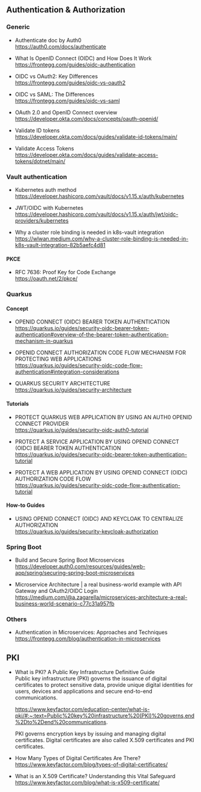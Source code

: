 ## Authentication & Authorization  

### Generic
+ Authenticate doc by Auth0  
https://auth0.com/docs/authenticate  

+ What Is OpenID Connect (OIDC) and How Does It Work  
https://frontegg.com/guides/oidc-authentication  

+ OIDC vs OAuth2: Key Differences  
https://frontegg.com/guides/oidc-vs-oauth2  

+ OIDC vs SAML: The Differences  
https://frontegg.com/guides/oidc-vs-saml  

+ OAuth 2.0 and OpenID Connect overview  
https://developer.okta.com/docs/concepts/oauth-openid/  

+ Validate ID tokens  
https://developer.okta.com/docs/guides/validate-id-tokens/main/  

+ Validate Access Tokens  
https://developer.okta.com/docs/guides/validate-access-tokens/dotnet/main/  

### Vault authentication  
+ Kubernetes auth method  
https://developer.hashicorp.com/vault/docs/v1.15.x/auth/kubernetes  

+ JWT/OIDC with Kubernetes  
https://developer.hashicorp.com/vault/docs/v1.15.x/auth/jwt/oidc-providers/kubernetes  

+ Why a cluster role binding is needed in k8s-vault integration  
https://wlwan.medium.com/why-a-cluster-role-binding-is-needed-in-k8s-vault-integration-82b5aefc4d81  

#### PKCE
+ RFC 7636: Proof Key for Code Exchange  
    https://oauth.net/2/pkce/  

### Quarkus
#### Concept
+ OPENID CONNECT (OIDC) BEARER TOKEN AUTHENTICATION  
https://quarkus.io/guides/security-oidc-bearer-token-authentication#overview-of-the-bearer-token-authentication-mechanism-in-quarkus  

+ OPENID CONNECT AUTHORIZATION CODE FLOW MECHANISM FOR PROTECTING WEB APPLICATIONS  
https://quarkus.io/guides/security-oidc-code-flow-authentication#integration-considerations  

+ QUARKUS SECURITY ARCHITECTURE  
https://quarkus.io/guides/security-architecture  


#### Tutorials
+ PROTECT QUARKUS WEB APPLICATION BY USING AN AUTH0 OPENID CONNECT PROVIDER  
https://quarkus.io/guides/security-oidc-auth0-tutorial  

+ PROTECT A SERVICE APPLICATION BY USING OPENID CONNECT (OIDC) BEARER TOKEN AUTHENTICATION  
https://quarkus.io/guides/security-oidc-bearer-token-authentication-tutorial  

+ PROTECT A WEB APPLICATION BY USING OPENID CONNECT (OIDC) AUTHORIZATION CODE FLOW  
https://quarkus.io/guides/security-oidc-code-flow-authentication-tutorial  

#### How-to Guides
+ USING OPENID CONNECT (OIDC) AND KEYCLOAK TO CENTRALIZE AUTHORIZATION  
https://quarkus.io/guides/security-keycloak-authorization  

### Spring Boot
+ Build and Secure Spring Boot Microservices  
https://developer.auth0.com/resources/guides/web-app/spring/securing-spring-boot-microservices  

+ Microservice Architecture | a real business-world example with API Gateway and OAuth2/OIDC Login  
https://medium.com/@a.zagarella/microservices-architecture-a-real-business-world-scenario-c77c31a957fb  

### Others
+ Authentication in Microservices: Approaches and Techniques  
https://frontegg.com/blog/authentication-in-microservices  


## PKI
+ What is PKI? A Public Key Infrastructure Definitive Guide  
    Public key infrastructure (PKI) governs the issuance of digital certificates to protect sensitive data, provide unique digital identities for users, devices and applications and secure end-to-end communications.  

    https://www.keyfactor.com/education-center/what-is-pki/#:~:text=Public%20key%20infrastructure%20(PKI)%20governs,end%2Dto%2Dend%20communications.  

    PKI governs encryption keys by issuing and managing digital certificates. Digital certificates are also called X.509 certificates and PKI certificates.  

+ How Many Types of Digital Certificates Are There?  
    https://www.keyfactor.com/blog/types-of-digital-certificates/  

+ What is an X.509 Certificate? Understanding this Vital Safeguard  
    https://www.keyfactor.com/blog/what-is-x509-certificate/  